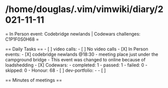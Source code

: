 # /home/douglas/.vim/vimwiki/diary/2021-11-11

= In Person event: Codebridge newlands | Codewars challenges: C1P1F0S0H68 =

== Daily Tasks ==
    - [ ] video calls:
        - [ ] No video calls
	- [X] In Person events:
		- [X] codebridge newlands @18:30
			- meeting place just under the campground bridge
			- This event was changed to online because of loadshedding
    - [X] Codewars:
		- completed: 1
		- passed: 1
		- failed: 0
		- skipped: 0
		- Honour: 68
	- [ ] dev-portfolio:
		- 
	- [ ] 

== Minutes of meetings ==

